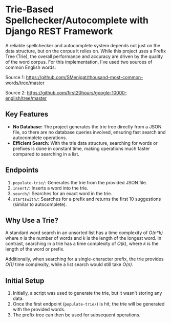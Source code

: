 # Trie-Based Spellchecker/Autocomplete with Django REST Framework
A reliable spellchecker and autocomplete system depends not just on the data structure, but on the corpus it relies on. While this project uses a Prefix Tree (Trie), the overall performance and accuracy are driven by the quality of the word corpus. For this implementation, I've used two sources of common English words:

Source 1: https://github.com/SMenigat/thousand-most-common-words/tree/master

Source 2: https://github.com/first20hours/google-10000-english/tree/master

## Key Features
* **No Database:** The project generates the trie tree directly from a JSON file, so there are no database queries involved, ensuring fast search and autocomplete operations.
* **Efficient Search:** With the trie data structure, searching for words or prefixes is done in constant time, making operations much faster compared to searching in a list.

## Endpoints
1. `populate-trie/`: Generates the trie from the provided JSON file.
2. `insert/`: Inserts a word into the trie.
3. `search/`: Searches for an exact word in the trie.
4. `startswith/`: Searches for a prefix and returns the first 10 suggestions (similar to autocomplete).

## Why Use a Trie?
A standard word search in an unsorted list has a time complexity of _O(n*k)_ where _n_ is the number of words and _k_ is the length of the longest word. In contrast, searching in a trie has a time complexity of _O(k)_, where _k_ is the length of the word or prefix.

Additionally, when searching for a single-character prefix, the trie provides
_O(1)_ time complexity, while a list search would still take _O(n)_.

## Initial Setup
1. Initially, a script was used to generate the trie, but it wasn’t storing any data.
2. Once the first endpoint (`populate-trie/`) is hit, the trie will be generated with the provided words.
3. The prefix tree can then be used for subsequent operations.